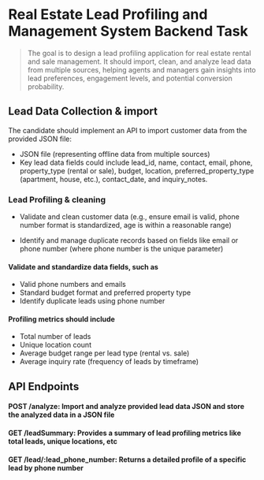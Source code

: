 # Real Estate Lead Profiling and Management System Backend Task

> The goal is to design a lead profiling application for real estate rental and sale management. It should import, clean, and analyze lead data from multiple sources, helping agents and managers gain insights into lead preferences, engagement levels, and potential conversion probability.

## Lead Data Collection & import

The candidate should implement an API to import customer data from the provided JSON file:

- JSON file (representing offline data from multiple sources)
- Key lead data fields could include lead_id, name, contact, email, phone, property_type (rental or sale), budget, location, preferred_property_type (apartment, house, etc.), contact_date, and inquiry_notes.

### Lead Profiling & cleaning

- Validate and clean customer data (e.g., ensure email is valid, phone number format is standardized, age is within a reasonable range)

- Identify and manage duplicate records based on fields like email or phone number (where phone number is the unique parameter)

#### Validate and standardize data fields, such as

- Valid phone numbers and emails
- Standard budget format and preferred property type
- Identify duplicate leads using phone number

#### Profiling metrics should include

- Total number of leads
- Unique location count
- Average budget range per lead type (rental vs. sale)
- Average inquiry rate (frequency of leads by timeframe)

## API Endpoints

#### POST /analyze: Import and analyze provided lead data JSON and store the analyzed data in a JSON file

#### GET /leadSummary: Provides a summary of lead profiling metrics like total leads, unique locations, etc

#### GET /lead/:lead_phone_number: Returns a detailed profile of a specific lead by phone number
